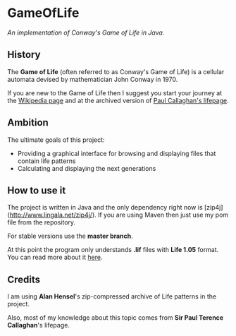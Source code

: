 # GameOfLife
*An implementation of Conway's Game of Life in Java.*

## History
The **Game of Life** (often referred to as Conway's Game of Life) 
is a cellular automata devised by mathematician John Conway in 1970.

If you are new to the Game of Life then I suggest you start your journey at the
[Wikipedia page](https://en.wikipedia.org/wiki/Conway's_Game_of_Life) and at the 
archived version of [Paul Callaghan's lifepage](http://www.radicaleye.com/lifepage/).

## Ambition

The ultimate goals of this project:
- Providing a graphical interface for browsing and displaying files that contain life patterns 
- Calculating and displaying the next generations

## How to use it

The project is written in Java and the only dependency right now is [zip4j] (http://www.lingala.net/zip4j/). 
If you are using Maven then just use my pom file from the repository. 

For stable versions use the **master branch**.

At this point the program only understands **.lif** files with **Life 1.05** format.
You can read more about it [here](http://psoup.math.wisc.edu/mcell/ca_files_formats.html#Life%201.05).

## Credits

I am using **Alan Hensel**'s zip-compressed archive of Life patterns in the project.

Also, most of my knowledge about this topic comes from **Sir Paul Terence Callaghan**'s lifepage.
